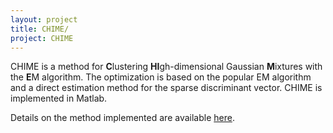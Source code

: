 ```yaml
---
layout: project
title: CHIME/
project: CHIME
---
```


CHIME is a method for **C**lustering **HI**gh-dimensional Gaussian **M**ixtures with the **E**M algorithm. The optimization is based on the popular EM algorithm and a direct estimation method for the sparse discriminant vector. CHIME is implemented in Matlab. 

Details on the method implemented are available [here](/papers/cai-chime).

